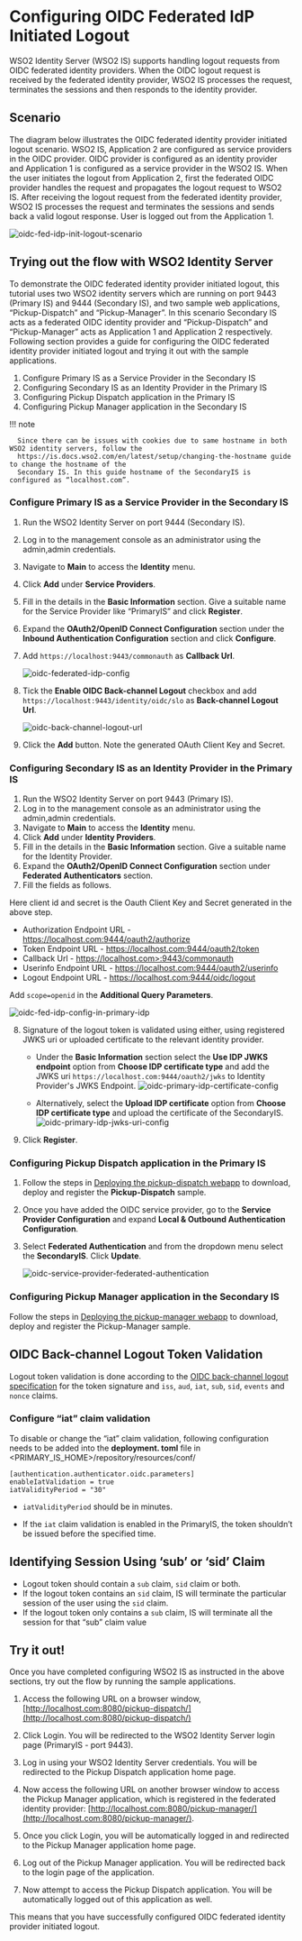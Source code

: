 # Configuring OIDC Federated IdP Initiated Logout

WSO2 Identity Server (WSO2 IS) supports handling logout requests from OIDC federated identity providers. When the OIDC
logout request is received by the federated identity provider, WSO2 IS processes the request, terminates the sessions
and then responds to the identity provider.

## Scenario

The diagram below illustrates the OIDC federated identity provider initiated logout scenario. WSO2 IS, Application 2 are
configured as service providers in the OIDC provider. OIDC provider is configured as an identity provider and
Application 1 is configured as a service provider in the WSO2 IS. When the user initiates the logout from Application 2,
first the federated OIDC provider handles the request and propagates the logout request to WSO2 IS. After receiving the
logout request from the federated identity provider, WSO2 IS processes the request and terminates the sessions and sends
back a valid logout response. User is logged out from the Application 1.

![oidc-fed-idp-init-logout-scenario](../assets/img/tutorials/oidc-fed-idp-init-logout-scenario.png)

## Trying out the flow with WSO2 Identity Server

To demonstrate the OIDC federated identity provider initiated logout, this tutorial uses two WSO2 identity servers which
are running on port 9443 (Primary IS) and 9444 (Secondary IS), and two sample web applications, “Pickup-Dispatch” and
“Pickup-Manager”. In this scenario Secondary IS acts as a federated OIDC identity provider and “Pickup-Dispatch” and
“Pickup-Manager” acts as Application 1 and Application 2 respectively. Following section provides a guide for
configuring the OIDC federated identity provider initiated logout and trying it out with the sample applications.

1. Configure Primary IS as a Service Provider in the Secondary IS
2. Configuring Secondary IS as an Identity Provider in the Primary IS
3. Configuring Pickup Dispatch application in the Primary IS
4. Configuring Pickup Manager application in the Secondary IS

!!! note

      Since there can be issues with cookies due to same hostname in both WSO2 identity servers, follow the 
      https://is.docs.wso2.com/en/latest/setup/changing-the-hostname guide to change the hostname of the 
      Secondary IS. In this guide hostname of the SecondaryIS is configured as “localhost.com”.

### Configure Primary IS as a Service Provider in the Secondary IS

1. Run the WSO2 Identity Server on port 9444 (Secondary IS).
2. Log in to the management console as an administrator using the admin,admin credentials.
3. Navigate to **Main** to access the **Identity** menu.
4. Click **Add** under **Service Providers**.
5. Fill in the details in the **Basic Information** section. Give a suitable name for the Service Provider like
   “PrimaryIS” and click **Register**.
6. Expand the **OAuth2/OpenID Connect Configuration** section under the **Inbound Authentication Configuration** section
   and click **Configure**.
7. Add `https://localhost:9443/commonauth` as **Callback Url**.

   ![oidc-federated-idp-config](../assets/img/tutorials/oidc-federated-idp-config.png)

8. Tick the **Enable OIDC Back-channel Logout** checkbox and add `https://localhost:9443/identity/oidc/slo` as
   **Back-channel Logout Url**.

   ![oidc-back-channel-logout-url](../assets/img/tutorials/oidc-back-channel-logout-url.png)

9. Click the **Add** button. Note the generated OAuth Client Key and Secret.

### Configuring Secondary IS as an Identity Provider in the Primary IS

1. Run the WSO2 Identity Server on port 9443 (Primary IS).
2. Log in to the management console as an administrator using the admin,admin credentials.
3. Navigate to **Main** to access the **Identity** menu.
4. Click **Add** under **Identity Providers**.
5. Fill in the details in the **Basic Information** section. Give a suitable name for the Identity Provider.
6. Expand the **OAuth2/OpenID Connect Configuration** section under **Federated Authenticators** section.
7. Fill the fields as follows.

Here client id and secret is the Oauth Client Key and Secret generated in the above step.

- Authorization Endpoint URL - https://localhost.com:9444/oauth2/authorize
- Token Endpoint URL - https://localhost.com:9444/oauth2/token
- Callback Url - https://localhost.com>:9443/commonauth
- Userinfo Endpoint URL - https://localhost.com:9444/oauth2/userinfo
- Logout Endpoint URL - https://localhost.com:9444/oidc/logout

Add `scope=openid` in the **Additional Query Parameters**.

![oidc-fed-idp-config-in-primary-idp](../assets/img/tutorials/oidc-fed-idp-config-in-primary-idp.png)

8. Signature of the logout token is validated using either, using registered JWKS uri or uploaded certificate to the
   relevant identity provider.

   - Under the **Basic Information** section select the **Use IDP JWKS endpoint** option from **Choose IDP certificate
     type** and add the JWKS uri
     `https://localhost.com:9444/oauth2/jwks` to Identity Provider's JWKS Endpoint.
     ![oidc-primary-idp-certificate-config](../assets/img/tutorials/oidc-primary-idp-certificate-config.png)

    - Alternatively, select the **Upload IDP certificate** option from **Choose IDP certificate type** and upload the
      certificate of the SecondaryIS.
      ![oidc-primary-idp-jwks-uri-config](../assets/img/tutorials/oidc-primary-idp-jwks-uri-config.png)

9. Click **Register**.

### Configuring Pickup Dispatch application in the Primary IS

1. Follow the steps
   in [Deploying the pickup-dispatch webapp](https://is.docs.wso2.com/en/latest/learn/deploying-the-sample-app/#deploying-the-pickup-dispatch-webapp)
   to download, deploy and register the **Pickup-Dispatch** sample.
2. Once you have added the OIDC service provider, go to the **Service Provider Configuration** and expand **Local &
   Outbound Authentication Configuration**.
3. Select **Federated Authentication** and from the dropdown menu select the **SecondaryIS**. Click **Update**.

   ![oidc-service-provider-federated-authentication](../assets/img/tutorials/oidc-service-provider-federated-authentication.png)

### Configuring Pickup Manager application in the Secondary IS

Follow the steps
in [Deploying the pickup-manager webapp](https://is.docs.wso2.com/en/latest/learn/deploying-the-sample-app/#deploying-the-pickup-manager-webapp)
to download, deploy and register the Pickup-Manager sample.

## OIDC Back-channel Logout Token Validation

Logout token validation is done according to
the [OIDC back-channel logout specification](https://openid.net/specs/openid-connect-backchannel-1_0.html#Validation)
for the token signature and
`iss`, `aud`, `iat`, `sub`, `sid`, `events` and `nonce` claims.

### Configure “iat” claim validation

To disable or change the “iat” claim validation, following configuration needs to be added into the **deployment. toml**
file in <PRIMARY_IS_HOME>/repository/resources/conf/

``` 
[authentication.authenticator.oidc.parameters] 
enableIatValidation = true 
iatValidityPeriod = "30" 
```

- `iatValidityPeriod` should be in minutes.

- If the `iat` claim validation is enabled in the PrimaryIS, the token shouldn’t be issued before the specified time.

## Identifying Session Using ‘sub’ or ‘sid’ Claim

- Logout token should contain a `sub` claim, `sid` claim or both.
- If the logout token contains an `sid` claim, IS will terminate the particular session of the user using the `sid`
  claim.
- If the logout token only contains a `sub` claim, IS will terminate all the session for that “sub” claim value

## Try it out!

Once you have completed configuring WSO2 IS as instructed in the above sections, try out the flow by running the sample
applications.

1. Access the following URL on a browser
   window, [http://localhost.com:8080/pickup-dispatch/](http://localhost.com:8080/pickup-dispatch/)
2. Click Login. You will be redirected to the WSO2 Identity Server login page (PrimaryIS - port 9443).
3. Log in using your WSO2 Identity Server credentials. You will be redirected to the Pickup Dispatch application home
   page.
4. Now access the following URL on another browser window to access the Pickup Manager application, which is registered
   in the federated identity
   provider: [http://localhost.com:8080/pickup-manager/](http://localhost.com:8080/pickup-manager/).
   
5. Once you click Login, you will be automatically logged in and redirected to the Pickup Manager application home 
   page. 
   
6. Log out of the Pickup Manager application. You will be redirected back to the login page of the application. 
   
7. Now attempt to access the Pickup Dispatch application. You will be automatically logged out of this application as
   well.

This means that you have successfully configured OIDC federated identity provider initiated logout.





